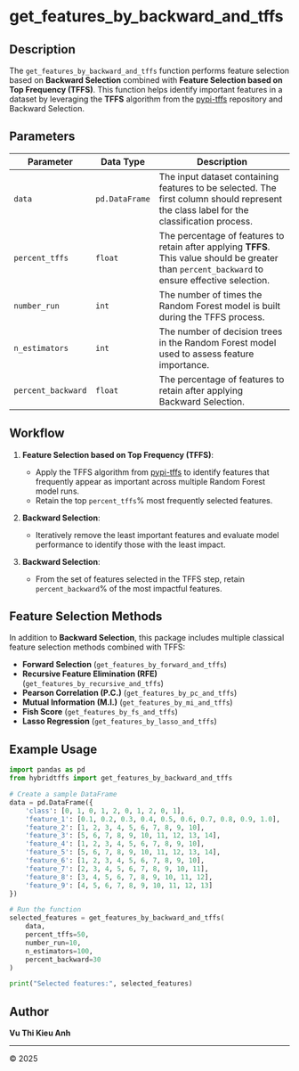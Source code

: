 # get_features_by_backward_and_tffs

## Description
The `get_features_by_backward_and_tffs` function performs feature selection based on **Backward Selection** combined with **Feature Selection based on Top Frequency (TFFS)**. This function helps identify important features in a dataset by leveraging the **TFFS** algorithm from the [pypi-tffs](https://github.com/VuKieuAnh/pypi-tffs) repository and Backward Selection.

## Parameters

| Parameter         | Data Type         | Description |
|------------------|------------------|--------------------------------------------------------------------------------------|
| `data`          | `pd.DataFrame`    | The input dataset containing features to be selected. The first column should represent the class label for the classification process. |
| `percent_tffs`  | `float`           | The percentage of features to retain after applying **TFFS**. This value should be greater than `percent_backward` to ensure effective selection. |
| `number_run`    | `int`             | The number of times the Random Forest model is built during the TFFS process. |
| `n_estimators`  | `int`             | The number of decision trees in the Random Forest model used to assess feature importance. |
| `percent_backward` | `float`          | The percentage of features to retain after applying Backward Selection. |

## Workflow
1. **Feature Selection based on Top Frequency (TFFS)**:
   - Apply the TFFS algorithm from [pypi-tffs](https://github.com/VuKieuAnh/pypi-tffs) to identify features that frequently appear as important across multiple Random Forest model runs.
   - Retain the top `percent_tffs`% most frequently selected features.

2. **Backward Selection**:
   - Iteratively remove the least important features and evaluate model performance to identify those with the least impact.

3. **Backward Selection**:
   - From the set of features selected in the TFFS step, retain `percent_backward`% of the most impactful features.

## Feature Selection Methods
In addition to **Backward Selection**, this package includes multiple classical feature selection methods combined with TFFS:
- **Forward Selection** (`get_features_by_forward_and_tffs`)
- **Recursive Feature Elimination (RFE)** (`get_features_by_recursive_and_tffs`)
- **Pearson Correlation (P.C.)** (`get_features_by_pc_and_tffs`)
- **Mutual Information (M.I.)** (`get_features_by_mi_and_tffs`)
- **Fish Score** (`get_features_by_fs_and_tffs`)
- **Lasso Regression** (`get_features_by_lasso_and_tffs`)

## Example Usage
```python
import pandas as pd
from hybridtffs import get_features_by_backward_and_tffs

# Create a sample DataFrame
data = pd.DataFrame({
    'class': [0, 1, 0, 1, 2, 0, 1, 2, 0, 1],
    'feature_1': [0.1, 0.2, 0.3, 0.4, 0.5, 0.6, 0.7, 0.8, 0.9, 1.0],
    'feature_2': [1, 2, 3, 4, 5, 6, 7, 8, 9, 10],
    'feature_3': [5, 6, 7, 8, 9, 10, 11, 12, 13, 14],
    'feature_4': [1, 2, 3, 4, 5, 6, 7, 8, 9, 10],
    'feature_5': [5, 6, 7, 8, 9, 10, 11, 12, 13, 14],
    'feature_6': [1, 2, 3, 4, 5, 6, 7, 8, 9, 10],
    'feature_7': [2, 3, 4, 5, 6, 7, 8, 9, 10, 11],
    'feature_8': [3, 4, 5, 6, 7, 8, 9, 10, 11, 12],
    'feature_9': [4, 5, 6, 7, 8, 9, 10, 11, 12, 13]
})

# Run the function
selected_features = get_features_by_backward_and_tffs(
    data,
    percent_tffs=50,
    number_run=10,
    n_estimators=100,
    percent_backward=30
)

print("Selected features:", selected_features)
```

## Author
**Vu Thi Kieu Anh** 

---
© 2025

